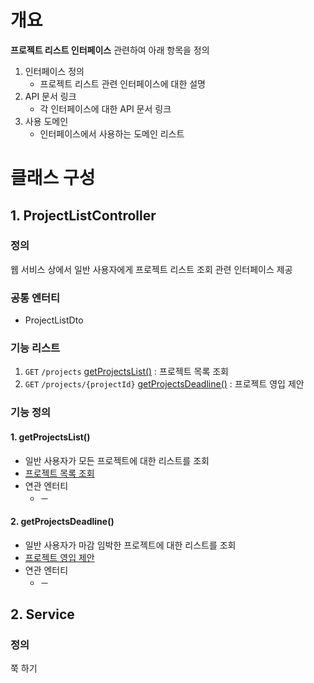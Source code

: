 # 개요
**프로젝트 리스트 인터페이스** 관련하여 아래 항목을 정의
1. 인터페이스 정의
    - 프로젝트 리스트 관련 인터페이스에 대한 설명
2. API 문서 링크
    - 각 인터페이스에 대한 API 문서 링크
3. 사용 도메인
    - 인터페이스에서 사용하는 도메인 리스트

# 클래스 구성
## 1. ProjectListController
### 정의
웹 서비스 상에서 일반 사용자에게 프로젝트 리스트 조회 관련 인터페이스 제공

### 공통 엔터티
- ProjectListDto

### 기능 리스트
1. `GET` `/projects` [getProjectsList()](#1-getprojectslist) : 프로젝트 목록 조회
2. `GET` `/projects/{projectId}` [getProjectsDeadline()](#2-getprojectsdeadline) : 프로젝트 영입 제안

### 기능 정의
#### 1. getProjectsList()
  - 일반 사용자가 모든 프로젝트에 대한 리스트를 조회
  - [프로젝트 목록 조회](http://34.105.29.115:8080/docs/index.html#resourcesProjectList "해당 API 문서로 이동")
  - 연관 엔터티
      - －

#### 2. getProjectsDeadline()
  - 일반 사용자가 마감 임박한 프로젝트에 대한 리스트를 조회
  - [프로젝트 영입 제안](http://34.105.29.115:8080/docs/index.html#resourcesDeadlineProjectList "해당 API 문서로 이동")
  - 연관 엔터티
      - －

## 2. Service
### 정의
쭉 하기